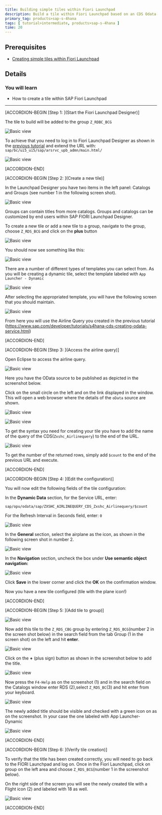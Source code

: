 ```yaml
---
title: Building simple tiles within Fiori Launchpad
description: Build a tile within Fiori Launchpad based on an CDS Odata Service
primary_tag: products>sap-s-4hana
tags: [ tutorial>intermediate, products>sap-s-4hana ]
time: 20
---
```

## Prerequisites  
 - [Creating simple tiles within Fiori Launchpad](https://www.sap.com/developer/tutorials/s4hana-cds-launchpad-designer-fiori-role.html)

## Details
### You will learn  
  - How to create a tile within SAP Fiori Launchpad

---

[ACCORDION-BEGIN [Step 1: ](Start the Fiori Launchpad Designer)]

The tile to build will be added to the group `Z_RDBC_BCG`

![Basic view](CDSTiles1.png)

To achieve that you need to log in to Fiori Launchpad Designer as shown in the [previous tutorial](https://www.sap.com/developer/tutorials/s4hana-cds-launchpad-designer-fiori-role.html) and extend the URL with: `sap/bc/ui5_ui5/sap/arsrvc_upb_admn/main.html/`

![Basic view](CDSTilesGroupTitlestoAddAppendExtensionDesigner3.png)


[ACCORDION-END]

[ACCORDION-BEGIN [Step 2: ](Create a new tile)]

In the Launchpad Designer you have two items in the left panel: Catalogs and Groups (see number 1 in the following screen shot).

![Basic view](CDSTilesGroupTitlestoAddAppendExtensionDesigner4.png)

Groups can contain titles from more catalogs. Groups and catalogs can be customized by end users within SAP FIORI Launchpad Designer.

To create a new tile or add a new tile to a group, navigate to the group, choose `Z_RDS_BCG` and click on the **plus** button

![Basic view](CDSTilesGroupTitlescreateClick1.png)

You should now see something like this:

![Basic view](CDSTilesGroupTitlescreatelookslike.png)


There are a number of different types of templates you can select from. As you will be creating a dynamic tile, select the template labeled with `App Launcher - Dynamic`

![Basic view](CDSTilesGroupTitlescreatedynamictite.png)

After selecting the appropriated template, you will have the following screen that you should maintain.

![Basic view](CDSTilesGroupTitlescreatedynamictite2.png)

From here you will use the Airline Query you created in the previous tutorial (https://www.sap.com/developer/tutorials/s4hana-cds-creating-odata-service.html)



[ACCORDION-END]

[ACCORDION-BEGIN [Step 3: ](Access the airline query)]

Open Eclipse to access the airline query.

![Basic view](CDSTilesGroupTitlescreateOpenEclipse1.png)

Here you have the OData source to be published as depicted in the screenshot below.

Click on the small circle on the left and on the link displayed in the window. This will open a web browser where the details of the `oData` source are shown.

![Basic view](CDSTilesGroupTitlescreatetitlespherical.png)
 <br>

![Basic view](CDSTilesGroupTitlesafterspherical.png)

To get the syntax you need for creating your tile you have to add  the name of the query of the CDS(`Zxshc_Airlinequery`) to the end of the URL.  

![Basic view](CDSTilesGroupTitlescreatetitlesyntaxQuery.png)


To get the number of the returned rows, simply add  `$count` to the end of the previous URL and execute.


[ACCORDION-END]

[ACCORDION-BEGIN [Step 4: ](Edit the configuration)]

You will now edit the following fields of the tile configuration:

In the **Dynamic Data** section, for the Service URL, enter:

 `sap/opu/odata/sap/ZXSHC_AIRLINEQUERY_CDS_Zxshc_Airlinequery/$count`

For the Refresh Interval in Seconds field, enter: `0`

![Basic view](CDSTilesGroupTitlescreatetitlesPasteQuery.png)


In the **General** section, select the airplane as the icon, as shown in the following screen shot in number 2.


![Basic view](CDSTilesGroupTitlescreatetitlesIconAirplane.png)   


In the **Navigation** section, uncheck the box under **Use semantic object navigation:**

![Basic view](CDSTilesGroupTitlesafterUnchecksemanticNav.png)

Click **Save** in the lower corner and click the **OK** on the confirmation window.


Now you have a new tile configured (tile with the plane icon!)




[ACCORDION-END]

[ACCORDION-BEGIN [Step 5: ](Add tile to group)]

![Basic view](CDSTilesGroupTitlesInsert.png)

Now add this tile to the `Z_RDS_CBG` group by  entering `Z_RDS_BCG`(number 2 in the screen shot below) in the search field from the tab Group (1 in the screen shot) on the left and hit **enter**.

![Basic view](CDSTilesGroupTitlesAddtoGroup1.png)

Click on the **+** (plus sign) button as shown in the  screenshot below to add the title.

![Basic view](CDSTilesGroupTitlesadd2.png)


Now press the `F4-Help` as on the screenshot (1) and in the search field on the  Catalogs window  enter RDS (2),select `Z_RDS_BC`(3) and hit enter from your keyboard.

![Basic view](CDSTilesGroupTitlesAddtoGroupSearchRDS.png) <br>  

  The newly added title should be visible and checked with a green icon on as on the screenshot. In your case the one labeled with App Launcher-Dynamic

![Basic view](CDSTilesGroupTitlesAddtoGroupChooseDynamic.png)




[ACCORDION-END]

[ACCORDION-BEGIN [Step 6: ](Verify tile creation)]

To verify that the title has been created correctly, you will need to go back to the FIORI Launchpad and log on. Once in the Fiori Launchpad, click on group on the left area and choose `Z_RDS_BCG`(number 1 in the screenshot below).

On the right side of the screen you will see the newly created tile with a Flight icon (2) and labeled with 18 as well.

![Basic view](CDSFinalTile.png)



[ACCORDION-END]

